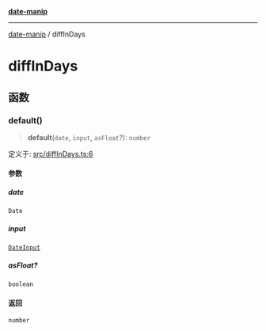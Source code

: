 [**date-manip**](index.md)

***

[date-manip](modules.md) / diffInDays

# diffInDays

## 函数

### default()

> **default**(`date`, `input`, `asFloat`?): `number`

定义于: [src/diffInDays.ts:6](https://github.com/fengxinming/date-manip/blob/672f1dce8f57973c145b734bdf778535cf1bb983/src/diffInDays.ts#L6)

#### 参数

##### date

`Date`

##### input

[`DateInput`](types.md#dateinput)

##### asFloat?

`boolean`

#### 返回

`number`
